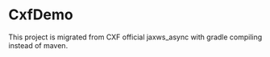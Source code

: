 # CxfDemo
This project is migrated from CXF official jaxws_async with gradle compiling instead of maven.


